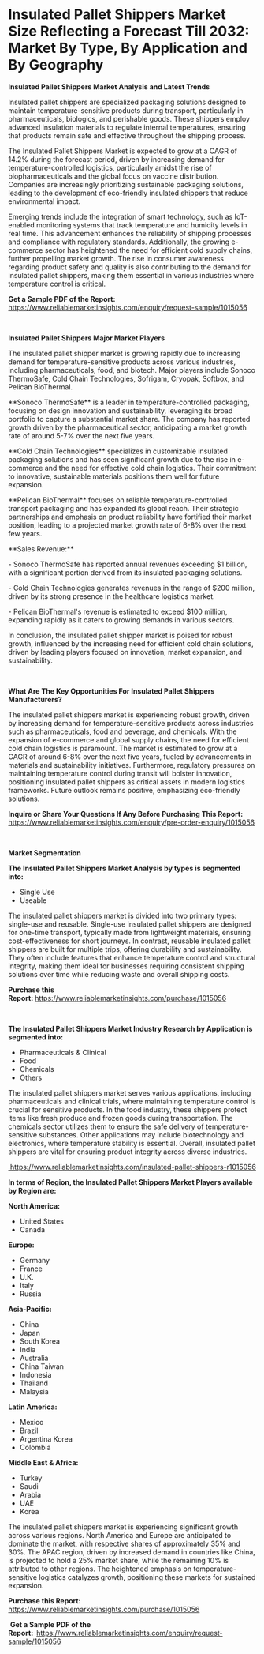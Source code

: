 <p><h1>Insulated Pallet Shippers Market Size Reflecting a Forecast Till 2032: Market By Type, By Application and By Geography</h1></p><p><strong>Insulated Pallet Shippers Market Analysis and Latest Trends</strong></p>
<p><p>Insulated pallet shippers are specialized packaging solutions designed to maintain temperature-sensitive products during transport, particularly in pharmaceuticals, biologics, and perishable goods. These shippers employ advanced insulation materials to regulate internal temperatures, ensuring that products remain safe and effective throughout the shipping process.</p><p>The Insulated Pallet Shippers Market is expected to grow at a CAGR of 14.2% during the forecast period, driven by increasing demand for temperature-controlled logistics, particularly amidst the rise of biopharmaceuticals and the global focus on vaccine distribution. Companies are increasingly prioritizing sustainable packaging solutions, leading to the development of eco-friendly insulated shippers that reduce environmental impact.</p><p>Emerging trends include the integration of smart technology, such as IoT-enabled monitoring systems that track temperature and humidity levels in real time. This advancement enhances the reliability of shipping processes and compliance with regulatory standards. Additionally, the growing e-commerce sector has heightened the need for efficient cold supply chains, further propelling market growth. The rise in consumer awareness regarding product safety and quality is also contributing to the demand for insulated pallet shippers, making them essential in various industries where temperature control is critical.</p></p>
<p><strong>Get a Sample PDF of the Report:&nbsp;</strong> <a href="https://www.reliablemarketinsights.com/enquiry/request-sample/1015056?utm_campaign=2246&utm_medium=2&utm_source=Github&utm_content=ia&utm_term=16042025&utm_id=insulated-pallet-shippers">https://www.reliablemarketinsights.com/enquiry/request-sample/1015056</a></p>
<p>&nbsp;</p>
<p><strong>Insulated Pallet Shippers Major Market Players</strong></p>
<p><p>The insulated pallet shipper market is growing rapidly due to increasing demand for temperature-sensitive products across various industries, including pharmaceuticals, food, and biotech. Major players include Sonoco ThermoSafe, Cold Chain Technologies, Sofrigam, Cryopak, Softbox, and Pelican BioThermal.</p><p>**Sonoco ThermoSafe** is a leader in temperature-controlled packaging, focusing on design innovation and sustainability, leveraging its broad portfolio to capture a substantial market share. The company has reported growth driven by the pharmaceutical sector, anticipating a market growth rate of around 5-7% over the next five years.</p><p>**Cold Chain Technologies** specializes in customizable insulated packaging solutions and has seen significant growth due to the rise in e-commerce and the need for effective cold chain logistics. Their commitment to innovative, sustainable materials positions them well for future expansion.</p><p>**Pelican BioThermal** focuses on reliable temperature-controlled transport packaging and has expanded its global reach. Their strategic partnerships and emphasis on product reliability have fortified their market position, leading to a projected market growth rate of 6-8% over the next few years.</p><p>**Sales Revenue:** </p><p>- Sonoco ThermoSafe has reported annual revenues exceeding $1 billion, with a significant portion derived from its insulated packaging solutions.</p><p>- Cold Chain Technologies generates revenues in the range of $200 million, driven by its strong presence in the healthcare logistics market.</p><p>- Pelican BioThermal's revenue is estimated to exceed $100 million, expanding rapidly as it caters to growing demands in various sectors.</p><p>In conclusion, the insulated pallet shipper market is poised for robust growth, influenced by the increasing need for efficient cold chain solutions, driven by leading players focused on innovation, market expansion, and sustainability.</p></p>
<p>&nbsp;</p>
<p><strong>What Are The Key Opportunities For Insulated Pallet Shippers Manufacturers?</strong></p>
<p><p>The insulated pallet shippers market is experiencing robust growth, driven by increasing demand for temperature-sensitive products across industries such as pharmaceuticals, food and beverage, and chemicals. With the expansion of e-commerce and global supply chains, the need for efficient cold chain logistics is paramount. The market is estimated to grow at a CAGR of around 6-8% over the next five years, fueled by advancements in materials and sustainability initiatives. Furthermore, regulatory pressures on maintaining temperature control during transit will bolster innovation, positioning insulated pallet shippers as critical assets in modern logistics frameworks. Future outlook remains positive, emphasizing eco-friendly solutions.</p></p>
<p><strong>Inquire or Share Your Questions If Any Before Purchasing This Report:</strong> <a href="https://www.reliablemarketinsights.com/enquiry/pre-order-enquiry/1015056?utm_campaign=2246&utm_medium=2&utm_source=Github&utm_content=ia&utm_term=16042025&utm_id=insulated-pallet-shippers">https://www.reliablemarketinsights.com/enquiry/pre-order-enquiry/1015056</a></p>
<p>&nbsp;</p>
<p><strong>Market Segmentation</strong></p>
<p><strong>The Insulated Pallet Shippers Market Analysis by types is segmented into:</strong></p>
<p><ul><li>Single Use</li><li>Useable</li></ul></p>
<p><p>The insulated pallet shippers market is divided into two primary types: single-use and reusable. Single-use insulated pallet shippers are designed for one-time transport, typically made from lightweight materials, ensuring cost-effectiveness for short journeys. In contrast, reusable insulated pallet shippers are built for multiple trips, offering durability and sustainability. They often include features that enhance temperature control and structural integrity, making them ideal for businesses requiring consistent shipping solutions over time while reducing waste and overall shipping costs.</p></p>
<p><strong>Purchase this Report:&nbsp;</strong><a href="https://www.reliablemarketinsights.com/purchase/1015056?utm_campaign=2246&utm_medium=2&utm_source=Github&utm_content=ia&utm_term=16042025&utm_id=insulated-pallet-shippers">https://www.reliablemarketinsights.com/purchase/1015056</a></p>
<p>&nbsp;</p>
<p><strong>The Insulated Pallet Shippers Market Industry Research by Application is segmented into:</strong></p>
<p><ul><li>Pharmaceuticals & Clinical</li><li>Food</li><li>Chemicals</li><li>Others</li></ul></p>
<p><p>The insulated pallet shippers market serves various applications, including pharmaceuticals and clinical trials, where maintaining temperature control is crucial for sensitive products. In the food industry, these shippers protect items like fresh produce and frozen goods during transportation. The chemicals sector utilizes them to ensure the safe delivery of temperature-sensitive substances. Other applications may include biotechnology and electronics, where temperature stability is essential. Overall, insulated pallet shippers are vital for ensuring product integrity across diverse industries.</p></p>
<p><a href="https://www.reliablemarketinsights.com/insulated-pallet-shippers-r1015056?utm_campaign=2246&utm_medium=2&utm_source=Github&utm_content=ia&utm_term=16042025&utm_id=insulated-pallet-shippers">&nbsp;https://www.reliablemarketinsights.com/insulated-pallet-shippers-r1015056</a></p>
<p><strong>In terms of Region, the Insulated Pallet Shippers Market Players available by Region are:</strong></p>
<p>
    <p> <strong> North America: </strong>
        <ul>
            <li>United States</li>
            <li>Canada</li>
        </ul>
        </p> 
    <p> <strong> Europe: </strong>
        <ul>
            <li>Germany</li>
            <li>France</li>
            <li>U.K.</li>
            <li>Italy</li>
            <li>Russia</li>
        </ul>
        </p> 
    <p> <strong> Asia-Pacific: </strong>
        <ul>
            <li>China</li>
            <li>Japan</li>
            <li>South Korea</li>
            <li>India</li>
            <li>Australia</li>
            <li>China Taiwan</li>
            <li>Indonesia</li>
            <li>Thailand</li>
            <li>Malaysia</li>
        </ul>
        </p> 
    <p> <strong> Latin America: </strong>
        <ul>
            <li>Mexico</li>
            <li>Brazil</li>
            <li>Argentina Korea</li>
            <li>Colombia</li>
        </ul>
        </p> 
    <p> <strong> Middle East & Africa: </strong>
        <ul>
            <li>Turkey</li>
            <li>Saudi</li>
            <li>Arabia</li>
            <li>UAE</li>
            <li>Korea</li>
        </ul>
    </p>
    </p>
<p><p>The insulated pallet shippers market is experiencing significant growth across various regions. North America and Europe are anticipated to dominate the market, with respective shares of approximately 35% and 30%. The APAC region, driven by increased demand in countries like China, is projected to hold a 25% market share, while the remaining 10% is attributed to other regions. The heightened emphasis on temperature-sensitive logistics catalyzes growth, positioning these markets for sustained expansion.</p></p>
<p><strong>Purchase this Report: </strong><a href="https://www.reliablemarketinsights.com/purchase/1015056?utm_campaign=2246&utm_medium=2&utm_source=Github&utm_content=ia&utm_term=16042025&utm_id=insulated-pallet-shippers">https://www.reliablemarketinsights.com/purchase/1015056</a></p>
<p>&nbsp;<strong>Get a Sample PDF of the Report:&nbsp;&nbsp;</strong><a href="https://www.reliablemarketinsights.com/enquiry/request-sample/1015056?utm_campaign=2246&utm_medium=2&utm_source=Github&utm_content=ia&utm_term=16042025&utm_id=insulated-pallet-shippers">https://www.reliablemarketinsights.com/enquiry/request-sample/1015056</a></p>
<p><strong></strong></p>
<p><p></p><p></p><p></p></p>